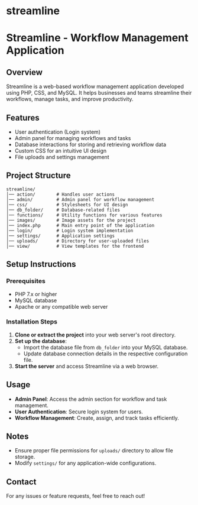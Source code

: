 # streamline
# Streamline - Workflow Management Application

## Overview
Streamline is a web-based workflow management application developed using PHP, CSS, and MySQL. It helps businesses and teams streamline their workflows, manage tasks, and improve productivity.

## Features
- User authentication (Login system)
- Admin panel for managing workflows and tasks
- Database interactions for storing and retrieving workflow data
- Custom CSS for an intuitive UI design
- File uploads and settings management

## Project Structure
```
streamline/
│── action/        # Handles user actions
│── admin/         # Admin panel for workflow management
│── css/           # Stylesheets for UI design
│── db_folder/     # Database-related files
│── functions/     # Utility functions for various features
│── images/        # Image assets for the project
│── index.php      # Main entry point of the application
│── login/         # Login system implementation
│── settings/      # Application settings
│── uploads/       # Directory for user-uploaded files
│── view/          # View templates for the frontend
```

## Setup Instructions
### Prerequisites
- PHP 7.x or higher
- MySQL database
- Apache or any compatible web server

### Installation Steps
1. **Clone or extract the project** into your web server's root directory.
2. **Set up the database**:
   - Import the database file from `db_folder` into your MySQL database.
   - Update database connection details in the respective configuration file.
3. **Start the server** and access Streamline via a web browser.

## Usage
- **Admin Panel**: Access the admin section for workflow and task management.
- **User Authentication**: Secure login system for users.
- **Workflow Management**: Create, assign, and track tasks efficiently.

## Notes
- Ensure proper file permissions for `uploads/` directory to allow file storage.
- Modify `settings/` for any application-wide configurations.

## Contact
For any issues or feature requests, feel free to reach out!

